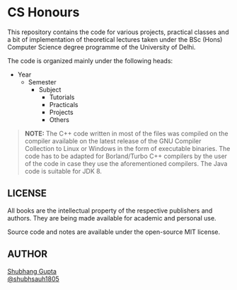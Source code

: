 # CS Honours

This repository contains the code for various projects, practical classes and a bit of implementation of theoretical lectures taken under the BSc (Hons) Computer Science degree programme of the University of Delhi.

The code is organized mainly under the following heads:

* Year
  * Semester
    * Subject
      * Tutorials
      * Practicals
      * Projects
      * Others

> **NOTE:** The C++ code written in most of the files was compiled on the compiler available on the latest release of the GNU Compiler Collection to Linux or Windows in the form of executable binaries. The code has to be adapted for Borland/Turbo C++ compilers by the user of the code in case they use the aforementioned compilers. The Java code is suitable for JDK 8.

## LICENSE

All books are the intellectual property of the respective publishers and authors. They are being made available for academic and personal use.

Source code and notes are available under the open-source MIT license.

## AUTHOR

[Shubhang Gupta](https://jarvis-1805.github.io/)\
[@shubhsauh1805](mailto:shubhsahu1805@gmail.com)
